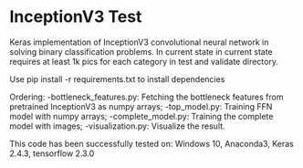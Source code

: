 # InceptionV3 Test
Keras implementation of InceptionV3 convolutional neural network in solving binary classification problems.
In current state in current state requires at least 1k pics for each category in  test and validate directory.

Use pip install -r requirements.txt to install dependencies

Ordering:
 -bottleneck_features.py: Fetching the bottleneck features from pretrained InceptionV3 as numpy arrays;
 -top_model.py: Training FFN model with numpy arrays;
 -complete_model.py: Training the complete model with images;
 -visualization.py: Visualize the result.
 
This code has been successfully tested on:
Windows 10, Anaconda3, Keras 2.4.3, tensorflow 2.3.0
